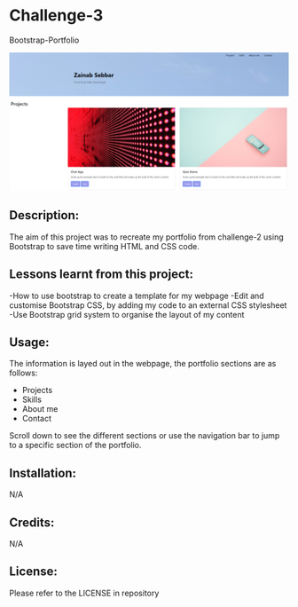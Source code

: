 # Challenge-3
Bootstrap-Portfolio

![Screenshot of Portfolio webpage](Assets/Images/Capture.PNG)

## Description:
The aim of this project was to recreate my portfolio from challenge-2 using Bootstrap to save time writing HTML and CSS code.

## Lessons learnt from this project:
-How to use bootstrap to create a template for my webpage
-Edit and customise Bootstrap CSS, by adding my code to an external CSS stylesheet
-Use Bootstrap grid system to organise the layout of my content

## Usage:
The information is layed out in the webpage, the portfolio sections are as follows: 

- Projects
- Skills 
- About me 
- Contact

Scroll down to see the different sections or use the navigation bar to jump to a specific section of the portfolio.

## Installation:
N/A

## Credits:
N/A

## License:
Please refer to the LICENSE in repository
